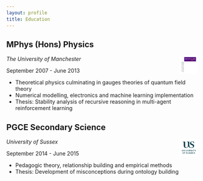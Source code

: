 ```yaml
---
layout: profile
title: Education
---
```


## MPhys (Hons) Physics
*The University of Manchester*
<img src="/assets/images/the-university-of-manchester.png" alt="University of Manchester" width="48" height="48" style="float: right; margin-left: 10px;" />

September 2007 - June 2013

- Theoretical physics culminating in gauges theories of quantum field theory
- Numerical modelling, electronics and machine learning implementation
- Thesis: Stability analysis of recursive reasoning in multi-agent reinforcement learning

## PGCE Secondary Science
*University of Sussex*
<img src="/assets/images/university-of-sussex.png" alt="University of Sussex" width="48" height="48" style="float: right; margin-left: 10px;" />

September 2014 - June 2015

- Pedagogic theory, relationship building and empirical methods
- Thesis: Development of misconceptions during ontology building
